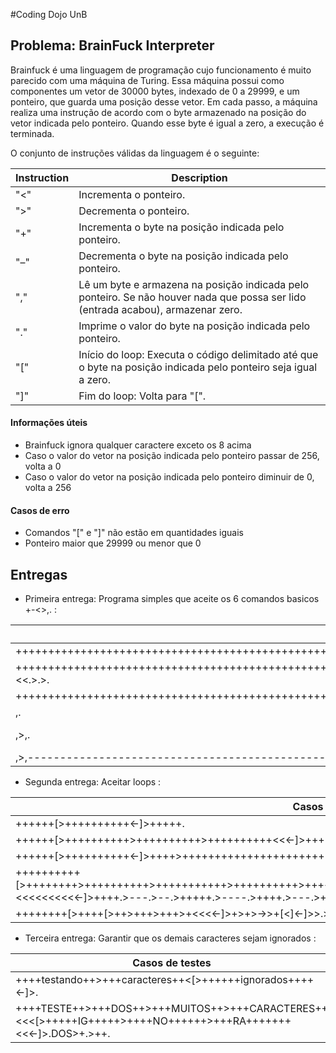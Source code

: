 #Coding Dojo UnB

## Problema: BrainFuck Interpreter

Brainfuck é uma linguagem de programação cujo funcionamento é muito parecido com uma máquina de Turing. Essa máquina possui como componentes um vetor de 30000 bytes, indexado de 0 a 29999, e um ponteiro, que guarda uma posição desse vetor. Em cada passo, a máquina realiza uma instrução de acordo com o byte armazenado na posição do vetor indicada pelo ponteiro. 
Quando esse byte é igual a zero, a execução é terminada. 

O conjunto de instruções válidas da linguagem é o seguinte:

Instruction | Description
------------|-------------
"<" | Incrementa o ponteiro.
">" | Decrementa o ponteiro.
"+" | Incrementa o byte na posição indicada pelo ponteiro.
"–" | Decrementa o byte na posição indicada pelo ponteiro.
"," | Lê um byte e armazena na posição indicada pelo ponteiro. Se não houver nada que possa ser lido (entrada acabou), armazenar zero.
"." | Imprime o valor do byte na posição indicada pelo ponteiro.
"[" | Início do loop: Executa o código delimitado até que o byte na posição indicada pelo ponteiro seja igual a zero.
"]" | Fim do loop: Volta para "[".

#### Informações úteis
- Brainfuck ignora qualquer caractere exceto os 8 acima
- Caso o valor do vetor na posição indicada pelo ponteiro passar de 256, volta a 0
- Caso o valor do vetor na posição indicada pelo ponteiro diminuir de 0, volta a 256
 
#### Casos de erro
- Comandos "[" e "]" não estão em quantidades iguais
- Ponteiro maior que 29999 ou menor que 0



## Entregas ##

- Primeira entrega: Programa simples que aceite os 6 comandos basicos +-<>,. :

Casos de testes | Output
----------------|-------
+++++++++++++++++++++++++++++++++++++++++++++++++++++++++++++++++. | A
+++++++++++++++++++++++++++++++++++++++++++++++++++++++++++++++++>++++++++++++++++++++++++++++++++++++++++++++++++++++++++++++++++++>+++++++++++++++++++++++++++++++++++++++++++++++++++++++++++++++++++<<.>.>. | ABC
++++++++++++++++++++++++++++++++++++++++++++++++++++++++++++++++++++++++++++++++++++++++++.-.-.-.-.-.-.-.-.-.-.-.-.-.-.-.-.-.-.-.-.-.-.-.-.-. | ZYXWVUTSRQPONMLKJIHGFEDCBA 
,. | "Imprime o caracter digitado"
,>,. | "Descrementa em 1 o numero digitado"
,>,------------------------------------------------[<+>-]<. | "x-y"


- Segunda entrega: Aceitar loops : 

Casos de testes |  Output   
----------------|---------   
++++++[>++++++++++<-]>+++++. |  A   
++++++[>++++++++++>++++++++++>++++++++++<<<-]>+++++.>++++++.>+++++++. | ABC 
++++++[>++++++++++<-]>++++>++++++++++++++++++++++++++[<+.>-] | ABCDEFGHIJKLMNOPQRSTUVWXYZ
++++++++++[>++++++++>++++++++++>+++++++++++>++++++++++>++++++++++++>++++++++++>++++++++++>+++>++++++++>+++++<<<<<<<<<<-]>++++.>---.>--.>+++++.>----.>++++.>---.>++.>+++.>. | Talitha S2
++++++++[>++++[>++>+++>+++>+<<<<-]>+>+>->>+[<]<-]>>.>---.+++++++..+++.>>.<-.<.+++.------.--------.>>+.>++. | Hello Word!
  
- Terceira entrega: Garantir que os demais caracteres sejam ignorados :

Casos de testes | Output
----------------|--------
++++testando++>+++caracteres++<[>++++++ignorados++++<-]>. | A
++++TESTE++>+++DOS++>+++MUITOS++>+++CARACTERES++<<<[>+++++IG+++++>++++NO++++++>+++RA+++++++<<<-]>.DOS>+.>++. | ABC

